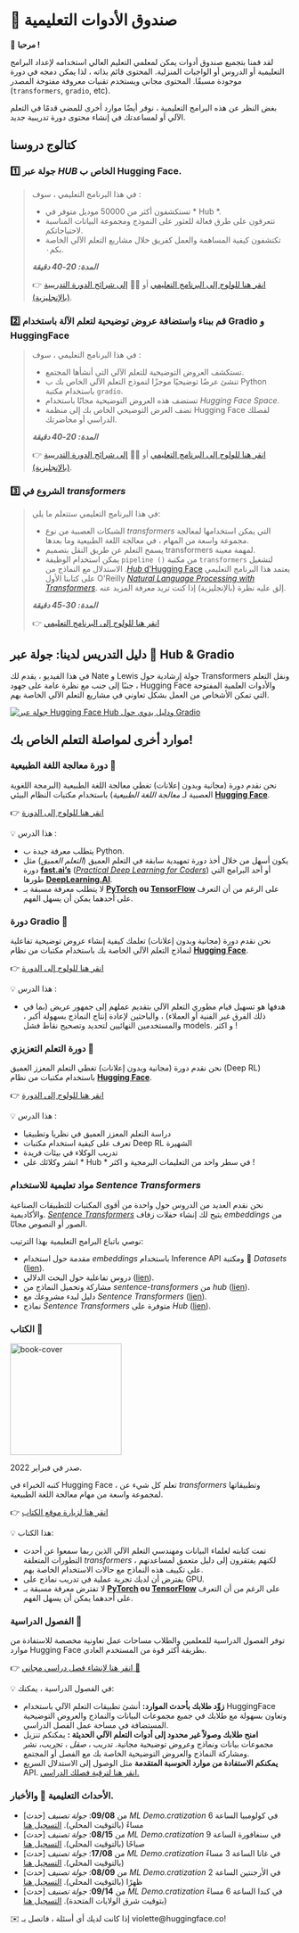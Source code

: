 # 🤗 صندوق الأدوات التعليمية

<aside>

👋 **مرحبا !**

لقد قمنا بتجميع صندوق أدوات يمكن لمعلمي التعليم العالي استخدامه لإعداد البرامج التعليمية أو الدروس أو الواجبات المنزلية. المحتوى قائم بذاته ، لذا يمكن دمجه في دورة موجودة مسبقًا. المحتوى مجاني ويستخدم تقنيات معروفة مفتوحة المصدر (`transformers`, `gradio`, etc).

<!--
من الممكن أيضًا أن تطلب من أحد أعضاء فريق Hugging Face تقديم الدروس في إحدى الدورات التدريبية الخاصة بك عبرمبادرة [*ML demo.cratization tour*](https://www.notion.so/ML-Demo-cratization-tour-with-66847a294abd4e9785e85663f5239652) !
-->

بغض النظر عن هذه البرامج التعليمية ، نوفر أيضًا موارد أخرى للمضي قدمًا في التعلم الآلي أو لمساعدتك في إنشاء محتوى دورة تدريبية جديد.


</aside>

## **كتالوج دروسنا**

### 1️⃣ جولة عبر *HUB* الخاص ب Hugging Face.

> في هذا البرنامج التعليمي ، سوف :
>
> - تستكشفون أكثر من 50000 موديل متوفر في * Hub *.
> - تتعرفون على طرق فعالة للعثور على النموذج ومجموعة البيانات المناسبة لاحتياجاتكم.
> - تكتشفون كيفية المساهمة والعمل كفريق خلال مشاريع التعلم الآلي الخاصة بكم٠.
>
> **_المدة: 20-40 دقيقة_**
>
> 👉 [انقر هنا للولوج إلى البرنامج التعليمي](https://github.com/huggingface/education-toolkit/blob/main/tutorials/AR/01_huggingface-hub-tour.md) أو 👩‍🏫 [إلى شرائح الدورة التدريبية (بالإنجليزية)](https://docs.google.com/presentation/d/1zQqpFTcpNLV7haj2Inw2qKHq8DjfZEaiObW1ZkLvPWM/edit?usp=sharing).

### 2️⃣ قم ببناء واستضافة عروض توضيحية لتعلم الآلة باستخدام Gradio و HuggingFace

> في هذا البرنامج التعليمي ، سوف :
>
> - تستكشف العروض التوضيحية للتعلم الآلي التي أنشأها المجتمع.
> -  تنشئ عرضًا توضيحيًا موجزًا ​​لنموذج التعلم الآلي الخاص بك ب Python باستخدام مكتبة `gradio`.  
> - تستضف هذه العروض التوضيحية مجانًا باستخدام *Hugging Face Space*.
> - تضف العرض التوضيحي الخاص بك إلى منظمة Hugging Face لفصلك الدراسي أو محاضرتك.
>
> **_المدة: 20-40 دقيقة_**
>
> 👉 [انقر هنا للولوج إلى البرنامج التعليمي](https://colab.research.google.com/github/huggingface/education-toolkit/blob/main/tutorials/AR/02_ml-demos-avec-gradio.ipynb) أو 👩‍🏫 [إلى شرائح الدورة التدريبية (بالإنجليزية)](https://docs.google.com/presentation/d/14EU_xjtINXtpidWLnUvfcEpmxN46ORS-PLpwfUf8C1I/edit?usp=sharing).

### 3️⃣ الشروع في *transformers*

> في هذا البرنامج التعليمي ستتعلم ما يلي:
>
> - الشبكات العصبية من نوع *transformers* التي يمكن استخدامها لمعالجة مجموعة واسعة من المهام ، في معالجة اللغة الطبيعية وما بعدها.
> - يسمح التعلم عن طريق النقل بتصميم transformers لمهمة معينة.
> - يمكن استخدام الوظيفة `pipeline ()` من مكتبة `transformers` لتشغيل الاستدلال مع النماذج من
.[*Hub* d'Hugging Face](https://huggingface.co/models)
> يعتمد هذا البرنامج التعليمي على كتابنا الأول O'Reilly *[Natural Language Processing with Transformers](https://transformersbook.com/)*. إلق عليه نظرة (بالإنجليزية) إذا كنت تريد معرفة المزيد عنه.
>
> **_المدة: 30-45 دقيقة_**
>
> 👉 [انقر هنا للولوج إلى البرنامج التعليمي](https://colab.research.google.com/github/huggingface/education-toolkit/blob/main/tutorials/FR/03_d%C3%A9buter-avec-les-transformers.ipynb)

## **دليل التدريس لدينا: جولة عبر 🤗 Hub & Gradio**

في هذا الفيديو ، يقدم لك Nate و Lewis جولة إرشادية حول Transformers ونقل التعلم ، جنبًا إلى جنب مع نظرة عامة على جهود Hugging Face والأدوات العلمية المفتوحة التي تمكن الأشخاص من العمل بشكل تعاوني في مشاريع التعلم الآلي الخاصة بهم.

[![جولة عبر Hugging Face Hub ودليل يدوي حول Gradio](http://img.youtube.com/vi/k8sHYMeDitQ/0.jpg)](http://www.youtube.com/watch?v=k8sHYMeDitQ "[جولة عبر Hugging Face Hub ودليل يدوي حول Gradio")

## **موارد أخرى لمواصلة التعلم الخاص بك!**

### **دورة معالجة اللغة الطبيعية 🤗**

نحن نقدم دورة (مجانية وبدون إعلانات) تغطي معالجة اللغة الطبيعية (البرمجة اللغوية العصبية لـ *معالجة اللغة الطبيعية*) باستخدام مكتبات النظام البيئي **[Hugging Face](https://huggingface.co/)**.

👉 [انقر هنا للولوج إلى الدورة](https://huggingface.co/course/fr/chapter1/1)

<aside>
💡 هذا الدرس :

- يتطلب معرفة جيدة ب Python.
- يكون أسهل من خلال أخذ دورة تمهيدية سابقة في التعلم العميق (*التعلم العميق*) مثل دورة **[fast.ai’s](https://www.fast.ai/)** (*[Practical Deep Learning for Coders](https://course.fast.ai/)*) أو أحد البرامج التي طورها **[DeepLearning.AI](https://www.deeplearning.ai/)**.
- لا يتطلب معرفة مسبقة بـ **[PyTorch](https://pytorch.org/) **ou** [TensorFlow](https://www.tensorflow.org/)** على الرغم من أن التعرف على أحدهما يمكن أن يسهل الفهم.
</aside>

### **دورة Gradio 🤗**

نحن نقدم دورة (مجانية وبدون إعلانات) تعلمك كيفية إنشاء عروض توضيحية تفاعلية لنماذج التعلم الآلي الخاصة بك باستخدام مكتبات من نظام **[Hugging Face](https://huggingface.co/)**.

👉 [انقر هنا للولوج إلى الدورة](https://huggingface.co/course/fr/chapter9/1)

<aside>
💡 هذا الدرس :

- هدفها هو تسهيل قيام مطوري التعلم الآلي بتقديم عملهم إلى جمهور عريض (بما في ذلك الفرق غير الفنية أو العملاء) ، والباحثين لإعادة إنتاج النماذج بسهولة أكبر ، والمستخدمين النهائيين لتحديد وتصحيح نقاط فشل models. و اكثر !
</aside>

### **دورة التعلم التعزيزي 🤗**

نحن نقدم دورة (مجانية وبدون إعلانات) تغطي التعلم المعزز العميق (Deep RL) باستخدام مكتبات من نظام **[Hugging Face](https://huggingface.co/)**.

👉 [انقر هنا للولوج إلى الدورة](https://github.com/huggingface/deep-rl-class)

<aside>
💡 هذا الدرس :

- دراسة التعلم المعزز العميق في نظريا وتطبيقيا
- تعرف على كيفية استخدام مكتبات Deep RL الشهيرة
- تدريب الوكلاء في بيئات فريدة
- انشر وكلائك على * Hub * في سطر واحد من التعليمات البرمجية
و اكثر !
</aside>

### **مواد تعليمية للاستخدام *Sentence Transformers***

نحن نقدم العديد من الدروس حول واحدة من أقوى المكتبات للتطبيقات الصناعية والأكاديمية. [*Sentence Transformers*](https://huggingface.co/sentence-transformers) يتيح لك إنشاء حفلات زفاف *embeddings* من الصور أو النصوص مجانًا.

<aside>
نوصي باتباع البرامج التعليمية بهذا الترتيب:

- مقدمة حول استخدام *embeddings* باستخدام Inference API ومكتبة 🤗 *Datasets* ([lien](https://t.co/gcqqilyJYn)).
- دروس تفاعلية حول البحث الدلالي ([lien](https://t.co/lboHZKmygR)).
- مشاركة وتحميل النماذج من *sentence-transformers* من *hub* ([lien](https://www.sbert.net/docs/hugging_face.html)).
- دليل لبدء مشروعك مع *Sentence Transformers* ([lien](https://t.co/BDTP6XoATu)).
- نماذج *Sentence Transformers* متوفرة على *Hub* ([lien](https://huggingface.co/sentence-transformers)).


### **الكتاب 🤗**

<img alt="book-cover" height=200 src="../../images/book_cover.jpg" id="book-cover"/>

صدر في فبراير 2022.

كتبه الخبراء في Hugging Face ، تعلم كل شيء عن *transformers* وتطبيقاتها لمجموعة واسعة من مهام معالجة اللغة الطبيعية.

👉 [انقر هنا لزيارة موقع الكتاب](https://transformersbook.com/)

<aside>
💡 هذا الكتاب:

- تمت كتابته لعلماء البيانات ومهندسي التعلم الآلي الذين ربما سمعوا عن أحدث التطورات المتعلقة *transformers* ، لكنهم يفتقرون إلى دليل متعمق لمساعدتهم على تكييف هذه النماذج مع حالات الاستخدام الخاصة بهم.
- يفترض أن لديك تجربة عملية في تدريب نماذج على GPU.
- لا تفترض معرفة مسبقة بـ **[PyTorch](https://pytorch.org/) **ou** [TensorFlow](https://www.tensorflow.org/)** على الرغم من أن التعرف على أحدهما يمكن أن يسهل الفهم.


### **الفصول الدراسية 🤗**

توفر الفصول الدراسية للمعلمين والطلاب مساحات عمل تعاونية مخصصة للاستفادة من موارد Hugging Face بطريقة أكثر قوة من المستخدم العادي.

👉 [انقر هنا لإنشاء فصل دراسي مجاني 🤗](https://huggingface.co/classrooms)

<aside>

💡 في الفصول الدراسية ، يمكنك:

- **زوِّد طلابك بأحدث الموارد:** أنشئ تطبيقات التعلم الآلي باستخدام HuggingFace وتعاون بسهولة مع طلابك في جميع مجموعات البيانات والنماذج والعروض التوضيحية المستضافة في مساحة عمل الفصل الدراسي.
- **امنح طلابك وصولاً غير محدود إلى أدوات التعلم الآلي الحديثة :** يمكنكم تنزيل مجموعات بيانات ونماذج وعروض توضيحية مجانية. تدريب ، *صقل* ، تجريب، نشر ومشاركة النماذج والعروض التوضيحية الخاصة بك مع الفصل أو المجتمع.
- **يمكنكم الاستفادة من موارد الحوسبة المتقدمة** مثل الوصول إلى الاستدلال السريع API. [انقر هنا لترقية فصلك الدراسي.](https://docs.google.com/forms/d/e/1FAIpQLSfQ22dZHmsh-vHpjboLwcyMJvEC5kpKX8k9N_ihM_lyGgcXHA/viewform)

</aside>

### **الأحداث التعليمية 🤗 والأخبار.**

- [حدث] من **09/08**: *جولة تصنيف ML Demo.cratization* في كولومبيا الساعة 6 مساءً (بالتوقيت المحلي). [التسجيل هنا](https://docs.google.com/forms/d/e/1FAIpQLScmQHvi_qN790MEao1hFgZbfnGZ32sdTuT_12T6Uud1hd50Jw/viewform?usp=sf_link)
- [حدث] من **08/15**: *جولة تصنيف ML Demo.cratization* في سنغافورة الساعة 9 صباحًا (بالتوقيت المحلي). [التسجيل هنا](https://docs.google.com/forms/d/e/1FAIpQLSflZx4zbzlIwCHlyOptS_bBps7g2oeYbte56117_8Ohrv6v5Q/viewform?usp=sf_link)
- [حدث] من **17/08**: *جولة تصنيف ML Demo.cratization* في غانا الساعة 3 مساءً (بالتوقيت المحلي). [التسجيل هنا](https://docs.google.com/forms/d/e/1FAIpQLSdU_M_Om7kZHjtisFTcH88TcfTn8pACeqPUXPyJglSTTUDhfQ/viewform?usp=sf_link)
- [حدث] من **08/09**: *جولة تصنيف ML Demo.cratization* في الأرجنتين الساعة 2 ظهرًا (بالتوقيت المحلي). [التسجيل هنا](https://docs.google.com/forms/d/e/1FAIpQLSfeD1C5W_YQxrGAm1pPHpccglqimm-Ot56RZwW-WQHWUOjxPA/viewform?usp=sf_link)
- [حدث] من **09/14**: *جولة تصنيف ML Demo.cratization* في كندا الساعة 6 مساءً (بتوقيت شرق الولايات المتحدة). [التسجيل هنا](https://docs.google.com/forms/d/e/1FAIpQLSeEBSBVLQGsGJkW2suo3FYexvlkelurcweA2sSLMFTUTBy3Og/viewform?usp=sf_link)


<aside>
✉️ إذا كانت لديك أي أسئلة ، فاتصل بـ violette@huggingface.co!
</aside>